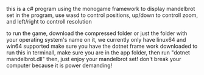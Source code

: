 this is a c# program using the monogame framework to display mandelbrot set
in the program, use wasd to control positions, up/down to controll zoom, and left/right to controll resolution

to run the game, download the compressed folder or just the folder with your operating system's name on it, we currently only have linux64 and win64 supported
make sure you have the dotnet frame work downloaded to run this
in terminall, make sure you are in the app folder, then run "dotnet mandelbrot.dll"
then, just enjoy your mandelbrot set! don't break your computer because it is power demanding!
